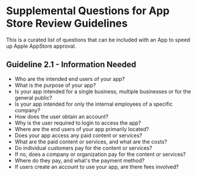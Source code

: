 # Supplemental Questions for App Store Review Guidelines
This is a curated list of questions that can be included with an App to speed up Apple AppStore approval.

## Guideline 2.1 - Information Needed
* Who are the intended end users of your app?
* What is the purpose of your app?
* Is your app intended for a single business, multiple businesses or for the general public?
* Is your app intended for only the internal employees of a specific company?
* How does the user obtain an account?
* Why is the user required to login to access the app?
* Where are the end users of your app primarily located?
* Does your app access any paid content or services?
* What are the paid content or services, and what are the costs?
* Do individual customers pay for the content or services?
* If no, does a company or organization pay for the content or services? 
* Where do they pay, and what's the payment method?
* If users create an account to use your app, are there fees involved?
